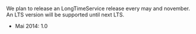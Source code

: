 We plan to release an LongTimeService release every may and november. An LTS version will be supported until next LTS.

- Mai 2014: 1.0
